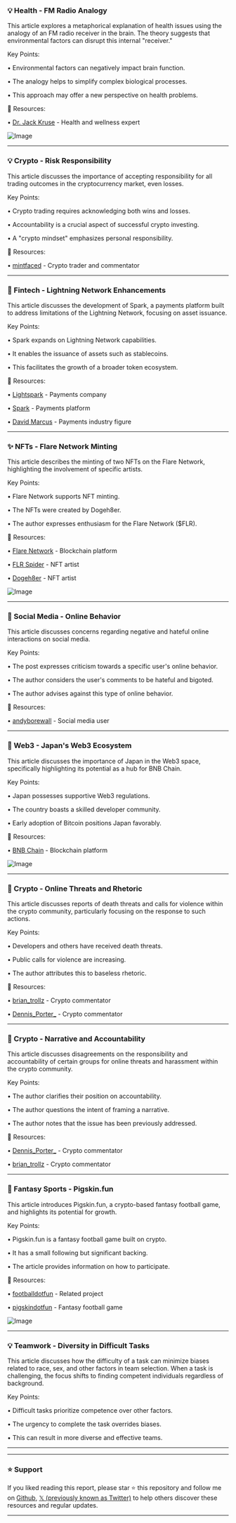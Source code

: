 ### 💡 Health - FM Radio Analogy

This article explores a metaphorical explanation of health issues using the analogy of an FM radio receiver in the brain.  The theory suggests that environmental factors can disrupt this internal "receiver."

Key Points:

•  Environmental factors can negatively impact brain function.


• The analogy helps to simplify complex biological processes.


• This approach may offer a new perspective on health problems.



🔗 Resources:

• [Dr. Jack Kruse](https://x.com/DrJackKruse) - Health and wellness expert


![Image](https://pbs.twimg.com/media/GzkVg9yXQAErzU3?format=jpg&name=small)


---

### 💡 Crypto - Risk Responsibility

This article discusses the importance of accepting responsibility for all trading outcomes in the cryptocurrency market, even losses.

Key Points:

•  Crypto trading requires acknowledging both wins and losses.


•  Accountability is a crucial aspect of successful crypto investing.


•  A "crypto mindset" emphasizes personal responsibility.



🔗 Resources:

• [mintfaced](https://x.com/mintfaced) - Crypto trader and commentator



---

### 🚀 Fintech - Lightning Network Enhancements

This article discusses the development of Spark, a payments platform built to address limitations of the Lightning Network, focusing on asset issuance.

Key Points:

• Spark expands on Lightning Network capabilities.


•  It enables the issuance of assets such as stablecoins.


•  This facilitates the growth of a broader token ecosystem.



🔗 Resources:

• [Lightspark](https://x.com/lightspark) - Payments company


• [Spark](https://x.com/spark) - Payments platform



• [David Marcus](https://x.com/davidmarcus) - Payments industry figure



---

### ✨ NFTs - Flare Network Minting

This article describes the minting of two NFTs on the Flare Network, highlighting the involvement of specific artists.

Key Points:

• Flare Network supports NFT minting.


•  The NFTs were created by Dogeh8er.


•  The author expresses enthusiasm for the Flare Network ($FLR).



🔗 Resources:

• [Flare Network](https://x.com/CommunityFlare) - Blockchain platform


• [FLR Spider](https://x.com/flrspider) - NFT artist


• [Dogeh8er](https://x.com/Dogeh8er) - NFT artist


![Image](https://pbs.twimg.com/media/Gzi8ylpWwAAKNCs?format=jpg&name=small)


---

### 🤖 Social Media - Online Behavior

This article discusses concerns regarding negative and hateful online interactions on social media.

Key Points:

•  The post expresses criticism towards a specific user's online behavior.


•  The author considers the user's comments to be hateful and bigoted.


•  The author advises against this type of online behavior.


🔗 Resources:

• [andyborewall](https://x.com/andyborewall) - Social media user



---

### 🚀 Web3 - Japan's Web3 Ecosystem

This article discusses the importance of Japan in the Web3 space, specifically highlighting its potential as a hub for BNB Chain.

Key Points:

• Japan possesses supportive Web3 regulations.


•  The country boasts a skilled developer community.


•  Early adoption of Bitcoin positions Japan favorably.


🔗 Resources:

• [BNB Chain](https://x.com/BNBCHAIN) - Blockchain platform


![Image](https://pbs.twimg.com/media/GzkJ1oLaEAAOY8r?format=jpg&name=small)


---

### 🤖 Crypto - Online Threats and Rhetoric

This article discusses reports of death threats and calls for violence within the crypto community, particularly focusing on the response to such actions.

Key Points:

•  Developers and others have received death threats.


•  Public calls for violence are increasing.


•  The author attributes this to baseless rhetoric.



🔗 Resources:

• [brian_trollz](https://x.com/brian_trollz) - Crypto commentator


• [Dennis_Porter_](https://x.com/Dennis_Porter_) - Crypto commentator



---

### 🤖 Crypto - Narrative and Accountability

This article discusses disagreements on the responsibility and accountability of certain groups for online threats and harassment within the crypto community.

Key Points:

• The author clarifies their position on accountability.


•  The author questions the intent of framing a narrative.


•  The author notes that the issue has been previously addressed.



🔗 Resources:

• [Dennis_Porter_](https://x.com/Dennis_Porter_) - Crypto commentator


• [brian_trollz](https://x.com/brian_trollz) - Crypto commentator



---

### 🚀 Fantasy Sports - Pigskin.fun

This article introduces Pigskin.fun, a crypto-based fantasy football game, and highlights its potential for growth.

Key Points:

• Pigskin.fun is a fantasy football game built on crypto.


• It has a small following but significant backing.


•  The article provides information on how to participate.



🔗 Resources:

• [footballdotfun](https://x.com/footballdotfun) - Related project


• [pigskindotfun](https://x.com/pigskindotfun) - Fantasy football game


![Image](https://pbs.twimg.com/media/GzkF6QnXIAAS9UA?format=jpg&name=small)


---

### 💡 Teamwork - Diversity in Difficult Tasks

This article discusses how the difficulty of a task can minimize biases related to race, sex, and other factors in team selection.  When a task is challenging, the focus shifts to finding competent individuals regardless of background.

Key Points:

•  Difficult tasks prioritize competence over other factors.


•  The urgency to complete the task overrides biases.


•  This can result in more diverse and effective teams.



---


---

### ⭐️ Support

If you liked reading this report, please star ⭐️ this repository and follow me on [Github](https://github.com/Drix10), [𝕏 (previously known as Twitter)](https://x.com/DRIX_10_) to help others discover these resources and regular updates.

---